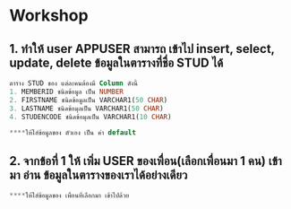 # Workshop

## 1. ทำให้ user APPUSER สามารถ เข้าไป insert, select, update, delete ข้อมูลในตารางที่ชื่อ STUD ได้

  ```sql
ตาราง STUD ของ แต่ละคนต้องมี Column ดังนี้
1. MEMBERID ชนิดข้อมูล เป็น NUMBER
2. FIRSTNAME ชนิดข้อมูลเป็น VARCHAR1(50 CHAR)
3. LASTNAME ชนิดข้อมุลเป็น VARCHAR1(50 CHAR)
4. STUDENCODE ชนิดข้อมุลเป็น VARCHAR1(10 CHAR)

****ให้ใส่ข้อมูลของ ตัวเอง เป็น ค่า default
  ```
## 2. จากข้อที่ 1 ให้ เพิ่ม USER ของเพื่อน(เลือกเพื่อนมา 1 คน) เข้ามา อ่าน ข้อมูลในตารางของเราได้อย่างเดียว

```sql
****ให้ใส่ข้อมูลของ เพื่อนที่เลือกมา เข้าไปด้วย
```
